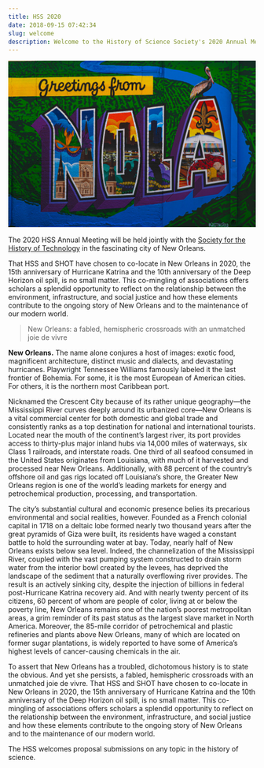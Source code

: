 ```yaml
---
title: HSS 2020
date: 2018-09-15 07:42:34
slug: welcome
description: Welcome to the History of Science Society's 2020 Annual Meeting!
---
```

![Greetings from Nola graphic](./img/nola.jpg)

The 2020 HSS Annual Meeting will be held jointly with the <a href="https://historyoftechnology.org/" target="_blank" rel="noopener">Society for the History of Technology</a> in the fascinating city of New Orleans.

That HSS and SHOT have chosen to co-locate in New Orleans in 2020, the 15th anniversary of Hurricane Katrina and the 10th anniversary of the Deep Horizon oil spill, is no small matter. This co-mingling of associations offers scholars a splendid opportunity to reflect on the relationship between the environment, infrastructure, and social justice and how these elements contribute to the ongoing story of New Orleans and to the maintenance of our modern world.

<blockquote>New Orleans: a fabled, hemispheric crossroads with an unmatched joie de vivre</blockquote>

**New Orleans.** The name alone conjures a host of images: exotic food, magnificent architecture, distinct music and dialects, and devastating hurricanes. Playwright Tennessee Williams famously labeled it the last frontier of Bohemia. For some, it is the most European of American cities. For others, it is the northern most Caribbean port.

Nicknamed the Crescent City because of its rather unique geography—the Mississippi River curves deeply around its urbanized core—New Orleans is a vital commercial center for both domestic and global trade and consistently ranks as a top destination for national and international tourists. Located near the mouth of the continent’s largest river, its port provides access to thirty-plus major inland hubs via 14,000 miles of waterways, six Class 1 railroads, and interstate roads. One third of all seafood consumed in the United States originates from Louisiana, with much of it harvested and processed near New Orleans. Additionally, with 88 percent of the country’s offshore oil and gas rigs located off Louisiana’s shore, the Greater New Orleans region is one of the world’s leading markets for energy and petrochemical production, processing, and transportation.

The city’s substantial cultural and economic presence belies its precarious environmental and social realities, however. Founded as a French colonial capital in 1718 on a deltaic lobe formed nearly two thousand years after the great pyramids of Giza were built, its residents have waged a constant battle to hold the surrounding water at bay. Today, nearly half of New Orleans exists below sea level. Indeed, the channelization of the Mississippi River, coupled with the vast pumping system constructed to drain storm water from the interior bowl created by the levees, has deprived the landscape of the sediment that a naturally overflowing river provides. The result is an actively sinking city, despite the injection of billions in federal post-Hurricane Katrina recovery aid. And with nearly twenty percent of its citizens, 60 percent of whom are people of color, living at or below the poverty line, New Orleans remains one of the nation’s poorest metropolitan areas, a grim reminder of its past status as the largest slave market in North America. Moreover, the 85-mile corridor of petrochemical and plastic refineries and plants above New Orleans, many of which are located on former sugar plantations, is widely reported to have some of America’s highest levels of cancer-causing chemicals in the air.

To assert that New Orleans has a troubled, dichotomous history is to state the obvious. And yet she persists, a fabled, hemispheric crossroads with an unmatched joie de vivre. That HSS and SHOT have chosen to co-locate in New Orleans in 2020, the 15th anniversary of Hurricane Katrina and the 10th anniversary of the Deep Horizon oil spill, is no small matter. This co-mingling of associations offers scholars a splendid opportunity to reflect on the relationship between the environment, infrastructure, and social justice and how these elements contribute to the ongoing story of New Orleans and to the maintenance of our modern world.

The HSS welcomes proposal submissions on any topic in the history of science.

